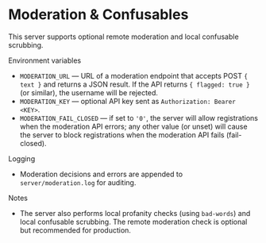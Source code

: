Moderation & Confusables
=======================

This server supports optional remote moderation and local confusable scrubbing.

Environment variables
- `MODERATION_URL` — URL of a moderation endpoint that accepts POST `{ text }` and returns a JSON result. If the API returns `{ flagged: true }` (or similar), the username will be rejected.
- `MODERATION_KEY` — optional API key sent as `Authorization: Bearer <KEY>`.
- `MODERATION_FAIL_CLOSED` — if set to `'0'`, the server will allow registrations when the moderation API errors; any other value (or unset) will cause the server to block registrations when the moderation API fails (fail-closed).

Logging
- Moderation decisions and errors are appended to `server/moderation.log` for auditing.

Notes
- The server also performs local profanity checks (using `bad-words`) and local confusable scrubbing. The remote moderation check is optional but recommended for production.
